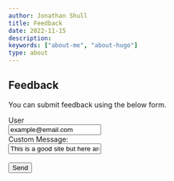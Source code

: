 ```yaml
---
author: Jonathan Shull
title: Feedback
date: 2022-11-15
description:
keywords: ["about-me", "about-hugo"]
type: about
---
```


## Feedback

You can submit feedback using the below form.
<form>
  <label for="fname">User</label><br>
  <input type="text" id="email" name="email" value="example@email.com"><br>
  <label for="lname">Custom Message:</label><br>
  <input required type="text" id="msg" name="msg" value="This is a good site but here are a few things you should change... "><br><br>
  <button type="submit" onclick="alert('If this site had a server it would have sent a message.');return 0">Send</button>
</form>

